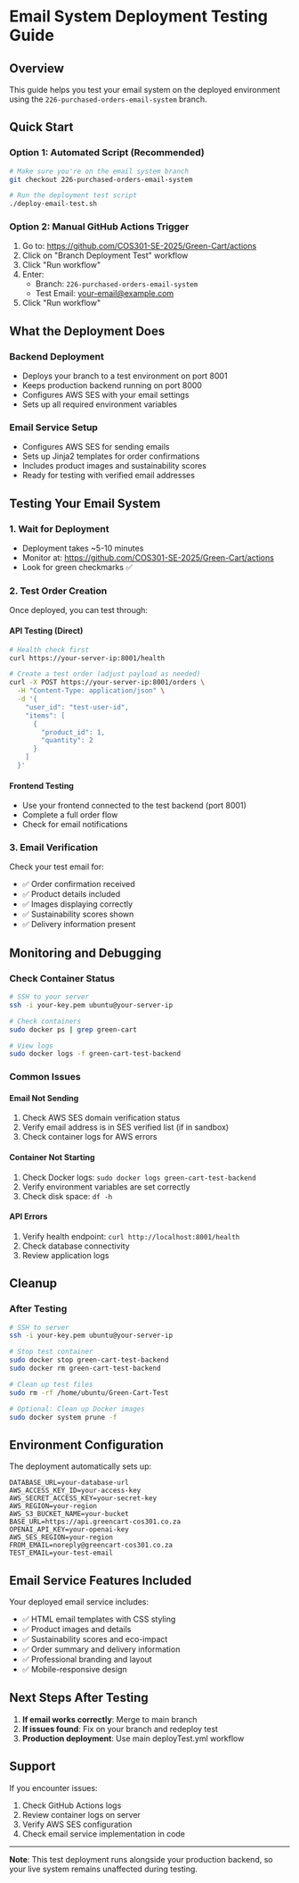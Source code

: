 # Email System Deployment Testing Guide

## Overview
This guide helps you test your email system on the deployed environment using the `226-purchased-orders-email-system` branch.

## Quick Start

### Option 1: Automated Script (Recommended)
```bash
# Make sure you're on the email system branch
git checkout 226-purchased-orders-email-system

# Run the deployment test script
./deploy-email-test.sh
```

### Option 2: Manual GitHub Actions Trigger
1. Go to: https://github.com/COS301-SE-2025/Green-Cart/actions
2. Click on "Branch Deployment Test" workflow
3. Click "Run workflow"
4. Enter:
   - Branch: `226-purchased-orders-email-system`
   - Test Email: your-email@example.com
5. Click "Run workflow"

## What the Deployment Does

### Backend Deployment
- Deploys your branch to a test environment on port 8001
- Keeps production backend running on port 8000
- Configures AWS SES with your email settings
- Sets up all required environment variables

### Email Service Setup
- Configures AWS SES for sending emails
- Sets up Jinja2 templates for order confirmations
- Includes product images and sustainability scores
- Ready for testing with verified email addresses

## Testing Your Email System

### 1. Wait for Deployment
- Deployment takes ~5-10 minutes
- Monitor at: https://github.com/COS301-SE-2025/Green-Cart/actions
- Look for green checkmarks ✅

### 2. Test Order Creation
Once deployed, you can test through:

#### API Testing (Direct)
```bash
# Health check first
curl https://your-server-ip:8001/health

# Create a test order (adjust payload as needed)
curl -X POST https://your-server-ip:8001/orders \
  -H "Content-Type: application/json" \
  -d '{
    "user_id": "test-user-id",
    "items": [
      {
        "product_id": 1,
        "quantity": 2
      }
    ]
  }'
```

#### Frontend Testing
- Use your frontend connected to the test backend (port 8001)
- Complete a full order flow
- Check for email notifications

### 3. Email Verification
Check your test email for:
- ✅ Order confirmation received
- ✅ Product details included
- ✅ Images displaying correctly
- ✅ Sustainability scores shown
- ✅ Delivery information present

## Monitoring and Debugging

### Check Container Status
```bash
# SSH to your server
ssh -i your-key.pem ubuntu@your-server-ip

# Check containers
sudo docker ps | grep green-cart

# View logs
sudo docker logs -f green-cart-test-backend
```

### Common Issues

#### Email Not Sending
1. Check AWS SES domain verification status
2. Verify email address is in SES verified list (if in sandbox)
3. Check container logs for AWS errors

#### Container Not Starting
1. Check Docker logs: `sudo docker logs green-cart-test-backend`
2. Verify environment variables are set correctly
3. Check disk space: `df -h`

#### API Errors
1. Verify health endpoint: `curl http://localhost:8001/health`
2. Check database connectivity
3. Review application logs

## Cleanup

### After Testing
```bash
# SSH to server
ssh -i your-key.pem ubuntu@your-server-ip

# Stop test container
sudo docker stop green-cart-test-backend
sudo docker rm green-cart-test-backend

# Clean up test files
sudo rm -rf /home/ubuntu/Green-Cart-Test

# Optional: Clean up Docker images
sudo docker system prune -f
```

## Environment Configuration

The deployment automatically sets up:
```env
DATABASE_URL=your-database-url
AWS_ACCESS_KEY_ID=your-access-key
AWS_SECRET_ACCESS_KEY=your-secret-key
AWS_REGION=your-region
AWS_S3_BUCKET_NAME=your-bucket
BASE_URL=https://api.greencart-cos301.co.za
OPENAI_API_KEY=your-openai-key
AWS_SES_REGION=your-region
FROM_EMAIL=noreply@greencart-cos301.co.za
TEST_EMAIL=your-test-email
```

## Email Service Features Included

Your deployed email service includes:
- ✅ HTML email templates with CSS styling
- ✅ Product images and details
- ✅ Sustainability scores and eco-impact
- ✅ Order summary and delivery information
- ✅ Professional branding and layout
- ✅ Mobile-responsive design

## Next Steps After Testing

1. **If email works correctly**: Merge to main branch
2. **If issues found**: Fix on your branch and redeploy test
3. **Production deployment**: Use main deployTest.yml workflow

## Support

If you encounter issues:
1. Check GitHub Actions logs
2. Review container logs on server
3. Verify AWS SES configuration
4. Check email service implementation in code

---

**Note**: This test deployment runs alongside your production backend, so your live system remains unaffected during testing.
